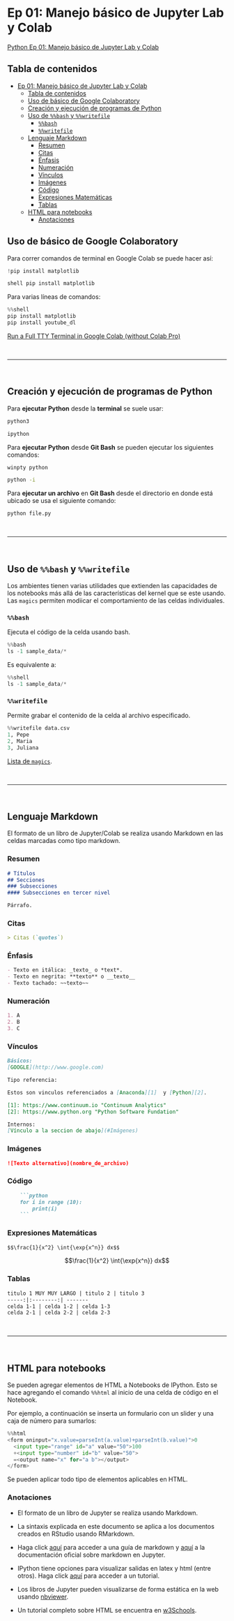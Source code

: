 # Ep 01: Manejo básico de Jupyter Lab y Colab

[Python Ep 01: Manejo básico de Jupyter Lab y Colab](https://jdvelasq.github.io/courses/modulos/python/01%20uso%20de%20jupyterlab%20y%20colab/_index.html#prog-en-python-ep-01-jupyterlab-y-colab)

## Tabla de contenidos

- [Ep 01: Manejo básico de Jupyter Lab y Colab](#ep-01-manejo-básico-de-jupyter-lab-y-colab)
  - [Tabla de contenidos](#tabla-de-contenidos)
  - [Uso de básico de Google Colaboratory](#uso-de-básico-de-google-colaboratory)
  - [Creación y ejecución de programas de Python](#creación-y-ejecución-de-programas-de-python)
  - [Uso de `%%bash` y `%%writefile`](#uso-de-bash-y-writefile)
    - [`%%bash`](#bash)
    - [`%%writefile`](#writefile)
  - [Lenguaje Markdown](#lenguaje-markdown)
    - [Resumen](#resumen)
    - [Citas](#citas)
    - [Énfasis](#énfasis)
    - [Numeración](#numeración)
    - [Vínculos](#vínculos)
    - [Imágenes](#imágenes)
    - [Código](#código)
    - [Expresiones Matemáticas](#expresiones-matemáticas)
    - [Tablas](#tablas)
  - [HTML para notebooks](#html-para-notebooks)
    - [Anotaciones](#anotaciones)

## Uso de básico de Google Colaboratory

Para correr comandos de terminal en Google Colab se puede hacer así:

```python
!pip install matplotlib
```

```python
shell pip install matplotlib
```

Para varias líneas de comandos:

```python
%%shell
pip install matplotlib
pip install youtube_dl
```

[Run a Full TTY Terminal in Google Colab (without Colab Pro)](https://blog.infuseai.io/run-a-full-tty-terminal-in-google-colab-without-colab-pro-2759b9f8a74a)

&nbsp;

---
&nbsp;

## Creación y ejecución de programas de Python

Para **ejecutar Python** desde la **terminal** se suele usar:

```bash
python3
```

```bash
ipython
```

Para **ejecutar Python** desde **Git Bash** se pueden ejecutar los siguientes comandos:

```bash
winpty python
```

```bash
python -i
```

Para **ejecutar un archivo** en **Git Bash** desde el directorio en donde está ubicado se usa el siguiente comando:

```bash
python file.py
```

&nbsp;

---
&nbsp;

## Uso de `%%bash` y `%%writefile`

Los ambientes tienen varias utilidades que extienden las capacidades de los notebooks más allá de las características del kernel que se este usando. Las `magics` permiten modiicar el comportamiento de las celdas individuales.

### `%%bash`

Ejecuta el código de la celda usando bash.

```python
%%bash
ls -1 sample_data/*
```

Es equivalente a:

```python
%%shell
ls -1 sample_data/*
```

### `%%writefile`

Permite grabar el contenido de la celda al archivo especificado.

```python
%%writefile data.csv
1, Pepe
2, Maria
3, Juliana
```

[Lista de `magics`](https://github.com/ipython/ipython/wiki/Extensions-Index).

&nbsp;

---
&nbsp;

## Lenguaje Markdown

El formato de un libro de Jupyter/Colab se realiza usando Markdown en las celdas marcadas como tipo markdown.

### Resumen

```markdown
# Títulos
## Secciones
### Subsecciones
#### Subsecciones en tercer nivel

Párrafo.
```

### Citas

```markdown
> Citas (`quotes`)
```

### Énfasis

```markdown
- Texto en itálica: _texto_ o *text*.
- Texto en negrita: **texto** o __texto__
- Texto tachado: ~~texto~~
```

### Numeración

```markdown
1. A
2. B
3. C
```

### Vínculos

```markdown
Básicos:
[GOOGLE](http://www.google.com)

Tipo referencia:

Estos son vinculos referenciados a [Anaconda][1]  y [Python][2].

[1]: https://www.continuum.io "Continuum Analytics"
[2]: https://www.python.org "Python Software Fundation"

Internos:
[Vínculo a la seccion de abajo](#Imágenes)
```

### Imágenes

```markdown
![Texto alternativo](nombre_de_archivo)
```

### Código

```markdown
    ```python
    for i in range (10):
        print(i)
    ```
```

### Expresiones Matemáticas

```markdown
$$\frac{1}{x^2} \int{\exp{x^n}} dx$$
```

$$\frac{1}{x^2} \int{\exp{x^n}} dx$$

### Tablas

```markdown
titulo 1 MUY MUY LARGO | titulo 2 | titulo 3
-----:|:--------:| -------
celda 1-1 | celda 1-2 | celda 1-3
celda 2-1 | celda 2-2 | celda 2-3
```

&nbsp;

---
&nbsp;

## HTML para notebooks

Se pueden agregar elementos de HTML a Notebooks de IPython. Esto se hace agregando el comando `%%html` al inicio de una celda de código en el Notebook.

Por ejemplo, a continuación se inserta un formulario con un slider y una caja de número para sumarlos:

```python
%%html
<form oninput="x.value=parseInt(a.value)+parseInt(b.value)">0
  <input type="range" id="a" value="50">100
  +<input type="number" id="b" value="50">
  =<output name="x" for="a b"></output>
</form>
```

Se pueden aplicar todo tipo de elementos aplicables en HTML.

### Anotaciones

- El formato de un libro de Jupyter se realiza usando Markdown.

- La sintaxis explicada en este documento se aplica a los documentos creados en RStudio usando RMarkdown.

- Haga click [aquí](https://daringfireball.net/projects/markdown/basics) para acceder a una guía de markdown y [aquí](http://jupyter-notebook.readthedocs.org/en/latest/examples/Notebook/rstversions/Working%20With%20Markdown%20Cells.html) a la documentación oficial sobre markdown en Jupyter.

- IPython tiene opciones para visualizar salidas en latex y html (entre otros). Haga click [aquí](https://github.com/ipython/ipython-in-depth/blob/1905adca735c567884c5db8c1b6295b0e1d7a218/examples/IPython%20Kernel/Rich%20Output.ipynb) para acceder a un tutorial.

- Los libros de Jupyter pueden visualizarse de forma estática en la web usando [nbviewer](http://nbviewer.jupyter.org).

- Un tutorial completo sobre HTML se encuentra en [w3Schools](http://www.w3schools.com).

